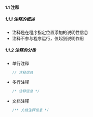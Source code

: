 #### 1.1 注释

##### 1.1.1 注释的概述

- 注释是在程序指定位置添加的说明性信息
- 注释不参与程序运行，仅起到说明作用

##### 1.1.2 注释的分类

- 单行注释

  ```java
  // 注释信息
  ```

- 多行注释

  ```java
  /* 注释信息 */
  ```

- 文档注释

  ```java
  /** 文档注释信息 */
  ```

